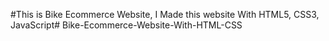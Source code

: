 #This is Bike Ecommerce Website, I Made this website With HTML5, CSS3, JavaScript# Bike-Ecommerce-Website-With-HTML-CSS 
